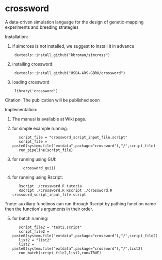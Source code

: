 # crossword
A data-driven simulation language for the design of genetic-mapping experiments and breeding strategies

Installation:
1. if simcross is not installed, we suggest to install it in advance
    
        devtools::install_github("kbroman/simcross")

2. installing crossword          
    
        devtools::install_github("USDA-ARS-GBRU/crossword")

3. loading crossword

        library('crossword')

Citation: The publication will be published soon

Implementation:

1. The manual is available at Wiki page.

2. for simple example running:
  
          script_file = "crossword_script_input_file.script"
          script_file = paste0(system.file("extdata",package="crossword"),"/",script_file)
          run_pipeline(script_file)
  
4. for running using GUI:
            
            crossword_gui()

5. for running using Rscript:
  
          Rscript ./crossword.R tutoria
          Rscript ./crossword.R Rscript ./crossword.R crossword_script_input_file.script  
*note: auxiliary functinos can run through Rscript by pathing function name then the function's arguments in their order.

5. for batch running:

          script_file2 = "test2.script"
          script_file2 = paste0(system.file("extdata",package="crossword"),"/",script_file2)
          list2 = "list2"
          list2 = paste0(system.file("extdata",package="crossword"),"/",list2)
          run_batch(script_file2,list2,run=TRUE)
